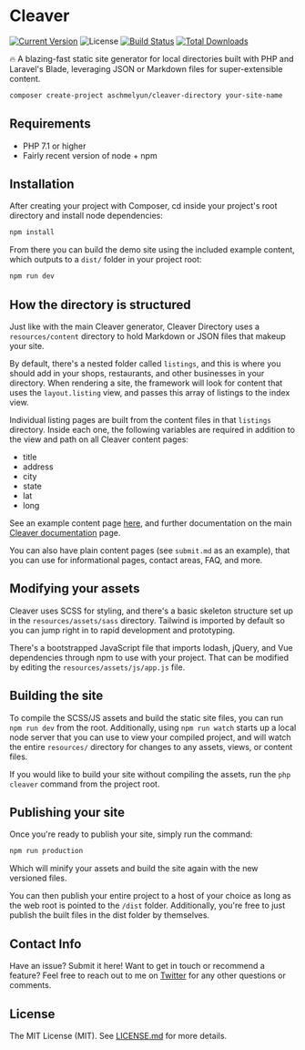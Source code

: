 # Cleaver

[![Current Version](https://img.shields.io/packagist/v/aschmelyun/cleaver-directory.svg?style=flat-square)](https://packagist.org/packages/aschmelyun/cleaver-directory)
![License](https://img.shields.io/github/license/aschmelyun/cleaver-directory.svg?style=flat-square)
[![Build Status](https://img.shields.io/travis/aschmelyun/cleaver-directory/master.svg?style=flat-square)](https://travis-ci.org/aschmelyun/cleaver-directory)
[![Total Downloads](https://img.shields.io/packagist/dt/aschmelyun/cleaver-directory.svg?style=flat-square)](https://packagist.org/packages/aschmelyun/cleaver-directory)

:fire: A blazing-fast static site generator for local directories built with PHP and Laravel's Blade, leveraging JSON or Markdown files for super-extensible content.

```bash
composer create-project aschmelyun/cleaver-directory your-site-name
```

## Requirements
- PHP 7.1 or higher
- Fairly recent version of node + npm 

## Installation

After creating your project with Composer, cd inside your project's root directory and install node dependencies:

```bash
npm install
```

From there you can build the demo site using the included example content, which outputs to a `dist/` folder in your project root:

```bash
npm run dev
```

## How the directory is structured

Just like with the main Cleaver generator, Cleaver Directory uses a `resources/content` directory to hold Markdown or JSON files that makeup your site. 

By default, there's a nested folder called `listings`, and this is where you should add in your shops, restaurants, and other businesses in your directory. When rendering a site, the framework will look for content that uses the `layout.listing` view, and passes this array of listings to the index view.

Individual listing pages are built from the content files in that `listings` directory. Inside each one, the following variables are required in addition to the view and path on all Cleaver content pages:

- title
- address
- city
- state
- lat
- long

See an example content page [here](https://github.com/aschmelyun/cleaver-directory/blob/master/resources/content/listings/taco-dive.md), and further documentation on the main [Cleaver documentation](https://usecleaver.com/docs/) page.

You can also have plain content pages (see `submit.md` as an example), that you can use for informational pages, contact areas, FAQ, and more.

## Modifying your assets

Cleaver uses SCSS for styling, and there's a basic skeleton structure set up in the `resources/assets/sass` directory. Tailwind is imported by default so you can jump right in to rapid development and prototyping.

There's a bootstrapped JavaScript file that imports lodash, jQuery, and Vue dependencies through npm to use with your project. That can be modified by editing the `resources/assets/js/app.js` file.

## Building the site

To compile the SCSS/JS assets and build the static site files, you can run `npm run dev` from the root. Additionally, using `npm run watch` starts up a local node server that you can use to view your compiled project, and will watch the entire `resources/` directory for changes to any assets, views, or content files.

If you would like to build your site without compiling the assets, run the `php cleaver` command from the project root.

## Publishing your site

Once you're ready to publish your site, simply run the command:

```bash
npm run production
```

Which will minify your assets and build the site again with the new versioned files.

You can then publish your entire project to a host of your choice as long as the web root is pointed to the `/dist` folder. Additionally, you're free to just publish the built files in the dist folder by themselves.

## Contact Info

Have an issue? Submit it here! Want to get in touch or recommend a feature? Feel free to reach out to me on [Twitter](https://twitter.com/aschmelyun) for any other questions or comments.

## License

The MIT License (MIT). See [LICENSE.md](https://github.com/aschmelyun/cleaver/blob/master/LICENSE.md) for more details.